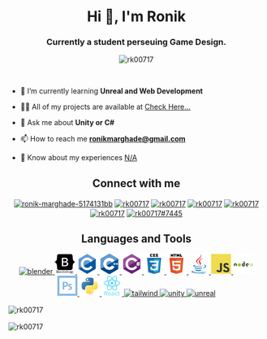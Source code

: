 <h1 align="center">Hi 👋, I'm Ronik</h1>
<h3 align="center">Currently a student perseuing Game Design.</h3>

<!-- Viewers count -->
<p align="center"> <img src="https://komarev.com/ghpvc/?username=rk00717&label=Profile%20views&color=a7e972&style=plastic" alt="rk00717" /> </p>

<!-- Trophies display -->
<!-- 
<p align="center"> <a href="https://github.com/ryo-ma/github-profile-trophy"><img src="https://github-profile-trophy.vercel.app/?username=rk00717" alt="rk00717" /></a> </p>
-->

<p align="center"> <a href="https://twitter.com/" target="blank"><img src="https://img.shields.io/twitter/follow/?logo=twitter&style=for-the-badge" alt="" /></a> </p>

- 🌱 I’m currently learning **Unreal and Web Development**

- 👨‍💻 All of my projects are available at [Check Here...](N/A)

- 💬 Ask me about **Unity or C#**

- 📫 How to reach me **ronikmarghade@gmail.com**

- 📄 Know about my experiences [N/A](N/A)

<h2 align="center">Connect with me</h2>
<p align="center">
<a href="https://linkedin.com/in/ronik-marghade-5174131bb" target="blank"><img align="center" src="https://raw.githubusercontent.com/rahuldkjain/github-profile-readme-generator/master/src/images/icons/Social/linked-in-alt.svg" alt="ronik-marghade-5174131bb" height="30" width="40" /></a>
<a href="https://instagram.com/rk00717" target="blank"><img align="center" src="https://raw.githubusercontent.com/rahuldkjain/github-profile-readme-generator/master/src/images/icons/Social/instagram.svg" alt="rk00717" height="30" width="40" /></a>
<a href="https://www.behance.net/rk00717" target="blank"><img align="center" src="https://raw.githubusercontent.com/rahuldkjain/github-profile-readme-generator/master/src/images/icons/Social/behance.svg" alt="rk00717" height="30" width="40" /></a>
<a href="https://www.youtube.com/c/rk00717" target="blank"><img align="center" src="https://raw.githubusercontent.com/rahuldkjain/github-profile-readme-generator/master/src/images/icons/Social/youtube.svg" alt="rk00717" height="30" width="40" /></a>
<a href="https://www.hackerrank.com/rk00717" target="blank"><img align="center" src="https://raw.githubusercontent.com/rahuldkjain/github-profile-readme-generator/master/src/images/icons/Social/hackerrank.svg" alt="rk00717" height="30" width="40" /></a>
<a href="https://www.leetcode.com/rk00717" target="blank"><img align="center" src="https://raw.githubusercontent.com/rahuldkjain/github-profile-readme-generator/master/src/images/icons/Social/leet-code.svg" alt="rk00717" height="30" width="40" /></a>
<a href="https://discord.gg/rk00717#7445" target="blank"><img align="center" src="https://raw.githubusercontent.com/rahuldkjain/github-profile-readme-generator/master/src/images/icons/Social/discord.svg" alt="rk00717#7445" height="30" width="40" /></a>
</p>

<h2 align="center">Languages and Tools</h2>
<div>
<p align="center"> 
<a href="https://www.blender.org/" target="_blank" rel="noreferrer"> <img src="https://download.blender.org/branding/community/blender_community_badge_white.svg" alt="blender" width="40" height="40"/> </a> <a href="https://getbootstrap.com" target="_blank" rel="noreferrer"> <img src="https://raw.githubusercontent.com/devicons/devicon/master/icons/bootstrap/bootstrap-plain-wordmark.svg" alt="bootstrap" width="40" height="40"/> </a> <a href="https://www.cprogramming.com/" target="_blank" rel="noreferrer"> <img src="https://raw.githubusercontent.com/devicons/devicon/master/icons/c/c-original.svg" alt="c" width="40" height="40"/> </a> <a href="https://www.w3schools.com/cpp/" target="_blank" rel="noreferrer"> <img src="https://raw.githubusercontent.com/devicons/devicon/master/icons/cplusplus/cplusplus-original.svg" alt="cplusplus" width="40" height="40"/> </a> <a href="https://www.w3schools.com/cs/" target="_blank" rel="noreferrer"> <img src="https://raw.githubusercontent.com/devicons/devicon/master/icons/csharp/csharp-original.svg" alt="csharp" width="40" height="40"/> </a> <a href="https://www.w3schools.com/css/" target="_blank" rel="noreferrer"> <img src="https://raw.githubusercontent.com/devicons/devicon/master/icons/css3/css3-original-wordmark.svg" alt="css3" width="40" height="40"/> </a> <a href="https://www.w3.org/html/" target="_blank" rel="noreferrer"> <img src="https://raw.githubusercontent.com/devicons/devicon/master/icons/html5/html5-original-wordmark.svg" alt="html5" width="40" height="40"/> </a> <a href="https://www.java.com" target="_blank" rel="noreferrer"> <img src="https://raw.githubusercontent.com/devicons/devicon/master/icons/java/java-original.svg" alt="java" width="40" height="40"/> </a> <a href="https://developer.mozilla.org/en-US/docs/Web/JavaScript" target="_blank" rel="noreferrer"> <img src="https://raw.githubusercontent.com/devicons/devicon/master/icons/javascript/javascript-original.svg" alt="javascript" width="40" height="40"/> </a> <a href="https://nodejs.org" target="_blank" rel="noreferrer"> <img src="https://raw.githubusercontent.com/devicons/devicon/master/icons/nodejs/nodejs-original-wordmark.svg" alt="nodejs" width="40" height="40"/> </a> <a href="https://www.photoshop.com/en" target="_blank" rel="noreferrer"> <img src="https://raw.githubusercontent.com/devicons/devicon/master/icons/photoshop/photoshop-line.svg" alt="photoshop" width="40" height="40"/> </a> <a href="https://www.python.org" target="_blank" rel="noreferrer"> <img src="https://raw.githubusercontent.com/devicons/devicon/master/icons/python/python-original.svg" alt="python" width="40" height="40"/> </a> <a href="https://reactjs.org/" target="_blank" rel="noreferrer"> <img src="https://raw.githubusercontent.com/devicons/devicon/master/icons/react/react-original-wordmark.svg" alt="react" width="40" height="40"/> </a> <a href="https://tailwindcss.com/" target="_blank" rel="noreferrer"> <img src="https://www.vectorlogo.zone/logos/tailwindcss/tailwindcss-icon.svg" alt="tailwind" width="40" height="40"/> </a> <a href="https://unity.com/" target="_blank" rel="noreferrer"> <img src="https://www.vectorlogo.zone/logos/unity3d/unity3d-icon.svg" alt="unity" width="40" height="40"/> </a> <a href="https://unrealengine.com/" target="_blank" rel="noreferrer"> <img src="https://raw.githubusercontent.com/kenangundogan/fontisto/036b7eca71aab1bef8e6a0518f7329f13ed62f6b/icons/svg/brand/unreal-engine.svg" alt="unreal" width="40" height="40"/> </a> </p>
</div>
<p><img align="center" src="https://github-readme-stats.vercel.app/api/top-langs?username=rk00717&show_icons=true&theme=dark&locale=en&layout=compact" alt="rk00717" /></p>
<!--
<p>&nbsp;<img align="center" src="https://github-readme-stats.vercel.app/api?username=rk00717&count_private=true&show_icons=true&theme=dark&title_color=ffffff&text_color=c9c9c9&bg_color=3d3847&locale=en" alt="rk00717" /></p>
-->
<p><img align="center" src="https://github-readme-streak-stats.herokuapp.com/?user=rk00717&theme=dark" alt="rk00717" /></p>
